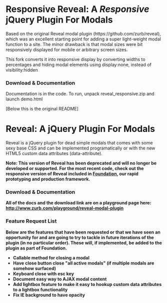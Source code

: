 <h1>Responsive Reveal: A <em>Responsive</em> jQuery Plugin For Modals</h1>
<p>Based on the original Reveal modal plugin (https://github.com/zurb/reveal), which was an excellent starting point for adding a super light-weight modal function to a site.  The minor drawback is that modal sizes were bit responsively displayed for mobile or arbitrary screen sizes.</p>
<p>This fork converts it into responsive display by converting widths to percentages and hiding modal elements using display:none, instead of visibility:hidden</p>

<h3>Download & Documentation </h3>
<p>Documentation is in the code.  To run, unpack reveal_responsive.zip and launch demo.html</p>

<p class="muted">[Below this is the original README]</p>


<h1>Reveal: A jQuery Plugin For Modals</h1>
<p>Reveal is a jQuery plugin for dead simple modals that comes with some sexy base CSS and can be implemented programatically or with the new HTML5 custom data attributes (data-attribute).</p>

<p><strong>Note: This version of Reveal has been deprecated and will no longer be developed or supported. For the most recent code, check out the responsive version of Reveal included in <a href="http://foundation.zurb.com">Foundation</a>, our rapid prototyping and production framework.</p>

<h3>Download & Documentation </h3>
<p>All of the docs and the download link are on a playground page here: <a href="http://www.zurb.com/playground/reveal-modal-plugin">http://www.zurb.com/playground/reveal-modal-plugin</a></p>

<h3>Feature Request List</h3>
<p>Below are the features that have been requested or that we have seen an opportunity for and are going to try to tackle in future iterations of the plugin (in no particular order). These will, if implemented, be added to the plugin as part of Foundation.</p>

<ul>
<li>Callable method for closing a modal</li>
<li>Have close button close "all active modals" (if multiple modals are somehow surfaced)</li>
<li>Keyboard close with esc key</li>
<li>Document easy way to AJAX modal content</li>
<li>Add lightbox feature to make it easy to hookup custom data attributes to a lightbox functionality </li>
<li>Fix IE background to have opacity</li>
</ul>